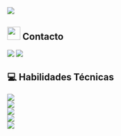 <div align="left">
  <img src="https://readme-typing-svg.herokuapp.com/?lines=Bienvenido+a+mi+Github;Soy+sanncheez&font=Fira%20Code&center=false&width=380&height=50&duration=4000&pause=1000&color=3498db">
</div>

## <img src="https://media.giphy.com/media/iY8CRBdQXODJSCERIr/giphy.gif" width="30"> Contacto

<p align="left">
  <a href="mailto:sanncheezdev@gmail.com"><img src="https://img.shields.io/badge/Email-sanncheezdev@gmail.com-3498db?style=for-the-badge&logo=gmail&logoColor=white&labelColor=333333"></a>
  <a href="https://discord.com/users/sanncheez"><img src="https://img.shields.io/badge/Discord-sanncheez-3498db?style=for-the-badge&logo=discord&logoColor=white&labelColor=333333"></a>
</p>

## 💻 Habilidades Técnicas

<p align="left">
  <img src="https://img.shields.io/badge/HTML5-90%25-E34F26?style=for-the-badge&logo=html5&logoColor=white&labelColor=333333" />
  <br>
  <img src="https://img.shields.io/badge/CSS3-85%25-1572B6?style=for-the-badge&logo=css3&logoColor=white&labelColor=333333" />
  <br>
  <img src="https://img.shields.io/badge/JavaScript-80%25-F7DF1E?style=for-the-badge&logo=javascript&logoColor=white&labelColor=333333" />
  <br>
  <img src="https://img.shields.io/badge/Vue.js-75%25-4FC08D?style=for-the-badge&logo=vue.js&logoColor=white&labelColor=333333" />
  <br>
  <img src="https://img.shields.io/badge/Lua-70%25-2C2D72?style=for-the-badge&logo=lua&logoColor=white&labelColor=333333" />
</p>
